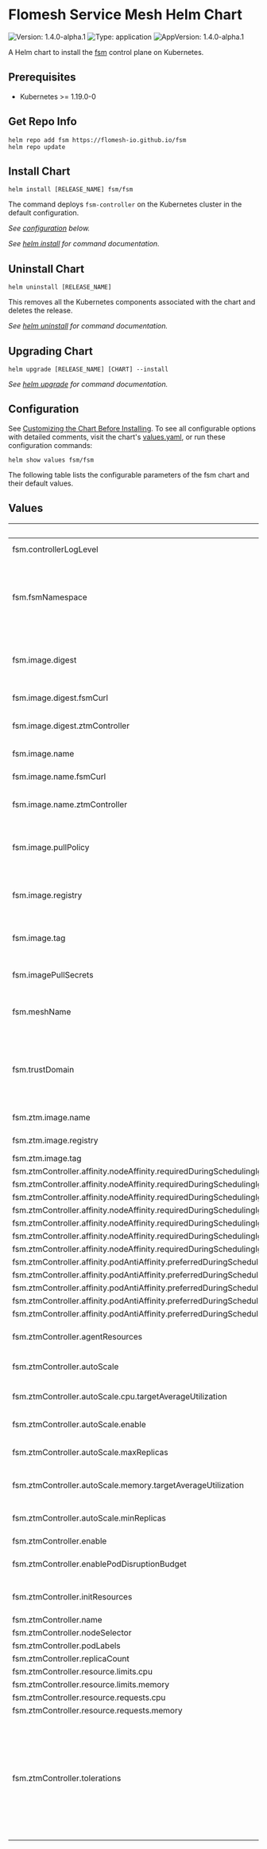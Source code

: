 # Flomesh Service Mesh Helm Chart

![Version: 1.4.0-alpha.1](https://img.shields.io/badge/Version-1.4.0--alpha.1-informational?style=flat-square) ![Type: application](https://img.shields.io/badge/Type-application-informational?style=flat-square) ![AppVersion: 1.4.0-alpha.1](https://img.shields.io/badge/AppVersion-1.4.0--alpha.1-informational?style=flat-square)

A Helm chart to install the [fsm](https://github.com/flomesh-io/fsm) control plane on Kubernetes.

## Prerequisites

- Kubernetes >= 1.19.0-0

## Get Repo Info

```console
helm repo add fsm https://flomesh-io.github.io/fsm
helm repo update
```

## Install Chart

```console
helm install [RELEASE_NAME] fsm/fsm
```

The command deploys `fsm-controller` on the Kubernetes cluster in the default configuration.

_See [configuration](#configuration) below._

_See [helm install](https://helm.sh/docs/helm/helm_install/) for command documentation._

## Uninstall Chart

```console
helm uninstall [RELEASE_NAME]
```

This removes all the Kubernetes components associated with the chart and deletes the release.

_See [helm uninstall](https://helm.sh/docs/helm/helm_uninstall/) for command documentation._

## Upgrading Chart

```console
helm upgrade [RELEASE_NAME] [CHART] --install
```

_See [helm upgrade](https://helm.sh/docs/helm/helm_upgrade/) for command documentation._

## Configuration

See [Customizing the Chart Before Installing](https://helm.sh/docs/intro/using_helm/#customizing-the-chart-before-installing). To see all configurable options with detailed comments, visit the chart's [values.yaml](./values.yaml), or run these configuration commands:

```console
helm show values fsm/fsm
```

The following table lists the configurable parameters of the fsm chart and their default values.

## Values

| Key | Type | Default | Description |
|-----|------|---------|-------------|
| fsm.controllerLogLevel | string | `"info"` | Controller log verbosity |
| fsm.fsmNamespace | string | `""` | Namespace to deploy FSM in. If not specified, the Helm release namespace is used. |
| fsm.image.digest | object | `{"fsmCurl":"","ztmController":""}` | Image digest (defaults to latest compatible tag) |
| fsm.image.digest.fsmCurl | string | `""` | fsm-curl's image digest |
| fsm.image.digest.ztmController | string | `""` | fsm-ztm-agent's image digest |
| fsm.image.name | object | `{"fsmCurl":"fsm-curl","ztmController":"fsm-ztm-agent"}` | Image name defaults |
| fsm.image.name.fsmCurl | string | `"fsm-curl"` | fsm-curl's image name |
| fsm.image.name.ztmController | string | `"fsm-ztm-agent"` | fsm-ztm-agent's image name |
| fsm.image.pullPolicy | string | `"IfNotPresent"` | Container image pull policy for control plane containers |
| fsm.image.registry | string | `"flomesh"` | Container image registry for control plane images |
| fsm.image.tag | string | `"1.4.0-alpha.1"` | Container image tag for control plane images |
| fsm.imagePullSecrets | list | `[]` | `fsm-ztm-agent` image pull secret |
| fsm.meshName | string | `"fsm"` | Identifier for the instance of a service mesh within a cluster |
| fsm.trustDomain | string | `"cluster.local"` | The trust domain to use as part of the common name when requesting new certificates. |
| fsm.ztm.image.name | string | `"ztm"` | ztm image name |
| fsm.ztm.image.registry | string | `"flomesh"` | Registry for ztm image |
| fsm.ztm.image.tag | string | `"0.0.4"` | ztm image tag |
| fsm.ztmController.affinity.nodeAffinity.requiredDuringSchedulingIgnoredDuringExecution.nodeSelectorTerms[0].matchExpressions[0].key | string | `"kubernetes.io/os"` |  |
| fsm.ztmController.affinity.nodeAffinity.requiredDuringSchedulingIgnoredDuringExecution.nodeSelectorTerms[0].matchExpressions[0].operator | string | `"In"` |  |
| fsm.ztmController.affinity.nodeAffinity.requiredDuringSchedulingIgnoredDuringExecution.nodeSelectorTerms[0].matchExpressions[0].values[0] | string | `"linux"` |  |
| fsm.ztmController.affinity.nodeAffinity.requiredDuringSchedulingIgnoredDuringExecution.nodeSelectorTerms[0].matchExpressions[1].key | string | `"kubernetes.io/arch"` |  |
| fsm.ztmController.affinity.nodeAffinity.requiredDuringSchedulingIgnoredDuringExecution.nodeSelectorTerms[0].matchExpressions[1].operator | string | `"In"` |  |
| fsm.ztmController.affinity.nodeAffinity.requiredDuringSchedulingIgnoredDuringExecution.nodeSelectorTerms[0].matchExpressions[1].values[0] | string | `"amd64"` |  |
| fsm.ztmController.affinity.nodeAffinity.requiredDuringSchedulingIgnoredDuringExecution.nodeSelectorTerms[0].matchExpressions[1].values[1] | string | `"arm64"` |  |
| fsm.ztmController.affinity.podAntiAffinity.preferredDuringSchedulingIgnoredDuringExecution[0].podAffinityTerm.labelSelector.matchExpressions[0].key | string | `"app"` |  |
| fsm.ztmController.affinity.podAntiAffinity.preferredDuringSchedulingIgnoredDuringExecution[0].podAffinityTerm.labelSelector.matchExpressions[0].operator | string | `"In"` |  |
| fsm.ztmController.affinity.podAntiAffinity.preferredDuringSchedulingIgnoredDuringExecution[0].podAffinityTerm.labelSelector.matchExpressions[0].values[0] | string | `"fsm-injector"` |  |
| fsm.ztmController.affinity.podAntiAffinity.preferredDuringSchedulingIgnoredDuringExecution[0].podAffinityTerm.topologyKey | string | `"kubernetes.io/hostname"` |  |
| fsm.ztmController.affinity.podAntiAffinity.preferredDuringSchedulingIgnoredDuringExecution[0].weight | int | `100` |  |
| fsm.ztmController.agentResources | object | `{"limits":{"cpu":"500m","memory":"512M"},"requests":{"cpu":"200m","memory":"128M"}}` | agentContainer resource parameters |
| fsm.ztmController.autoScale | object | `{"cpu":{"targetAverageUtilization":80},"enable":false,"maxReplicas":5,"memory":{"targetAverageUtilization":80},"minReplicas":1}` | Auto scale configuration |
| fsm.ztmController.autoScale.cpu.targetAverageUtilization | int | `80` | Average target CPU utilization (%) |
| fsm.ztmController.autoScale.enable | bool | `false` | Enable Autoscale |
| fsm.ztmController.autoScale.maxReplicas | int | `5` | Maximum replicas for autoscale |
| fsm.ztmController.autoScale.memory.targetAverageUtilization | int | `80` | Average target memory utilization (%) |
| fsm.ztmController.autoScale.minReplicas | int | `1` | Minimum replicas for autoscale |
| fsm.ztmController.enable | bool | `false` |  |
| fsm.ztmController.enablePodDisruptionBudget | bool | `false` | Enable Pod Disruption Budget |
| fsm.ztmController.initResources | object | `{"limits":{"cpu":"500m","memory":"512M"},"requests":{"cpu":"200m","memory":"128M"}}` | initContainer resource parameters |
| fsm.ztmController.name | string | `""` |  |
| fsm.ztmController.nodeSelector | object | `{}` |  |
| fsm.ztmController.podLabels | object | `{}` |  |
| fsm.ztmController.replicaCount | int | `1` |  |
| fsm.ztmController.resource.limits.cpu | string | `"1"` |  |
| fsm.ztmController.resource.limits.memory | string | `"1G"` |  |
| fsm.ztmController.resource.requests.cpu | string | `"0.5"` |  |
| fsm.ztmController.resource.requests.memory | string | `"128M"` |  |
| fsm.ztmController.tolerations | list | `[]` | Node tolerations applied to control plane pods. The specified tolerations allow pods to schedule onto nodes with matching taints. |

<!-- markdownlint-enable MD013 MD034 -->
<!-- markdownlint-restore -->